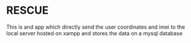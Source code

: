 # RESCUE
This is and app which directly send the user coordinates and imei to the local server hosted on xampp and stores the data on a mysql database
